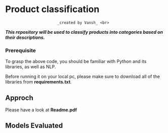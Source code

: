 # Product classification
                           _created by Vansh_ <br>
**_This repository will be used to classify products into categories based on their descriptions._** 

### Prerequisite

To grasp the above code, you should be familiar with Python and its libraries, as well as NLP.

Before running it on your local pc, please make sure to download all of the libraries from **requirements.txt**.

## Approch

Please have a look at **Readme.pdf**

## Models Evaluated

